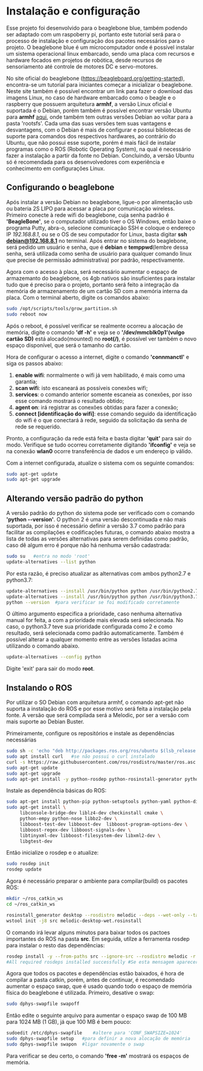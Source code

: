 # Instalação e configuração 

Esse projeto foi desenvolvido para o beaglebone blue, também podendo ser adaptado com um raspoberry pi, portanto este tutorial será para o processo de instalação e
configuração dos pacotes necessários para o projeto.
O beaglebone blue é um microcomputador onde é possível instalar um sistema operacional linux embarcado, sendo uma placa com recursos e hardware focados em projetos de
robótica, desde recursos de sensoriamento até controle de motores DC e servo-motores.

No site oficial do beaglebone (https://beagleboard.org/getting-started), encontra-se um tutorial para iniciantes começar a inicializar o beaglebone. Neste site também
é possível encontrar um link para fazer o download das imagens Linux, no caso de hardware embarcado como o beagle e o raspberry que possuem arquitetura **armhf**, a versão
Linux oficial e suportada é o Debian, porém também é possível encontrar versão Ubuntu para **armhf** [aqui](https://rcn-ee.com/rootfs/ubuntu-armhf/), onde também tem outras
versões Debian ao voltar para a pasta 'rootsfs'. Cada uma das suas versões tem suas vantagens e desvantagens, com o Debian é mais de configurar e possui bibliotecas de suporte
para comandos dos respectivos hardwares, ao contrário do Ubuntu, que não possui esse suporte, porém é mais fácil de instalar programas como o ROS (Robotic Operating System), 
na qual é necessário fazer a instalação a partir da fonte no Debian. Concluindo, a versão Ubuntu só é recomendada para os desenvolvedores com experiência e conhecimento em
configurações Linux.

## Configurando o beaglebone
Após instalar a versão Debian no beaglebone, ligue-o por alimentação usb ou bateria 2S LIPO para acessar a placa por comunicação wireless. Primeiro conecte à rede wifi do
beaglebone, cuja senha padrão é **'BeagleBone'**, se o computador utilizado tiver o OS Windows, então baixe o programa Putty, abra-o, selecione comunicação SSH e coloque o
endereço IP *192.168.8.1*, ou se o OS de seu computador for Linux, basta digitar **ssh debian@192.168.8.1** no terminal. Após entrar no sistema do beaglebone, será pedido um usuário
e senha, que é **debian** e **temppwd**(lembre dessa senha, será utilizada como senha de usuário para qualquer comando linux que precise de permissão administrativa) por 
padrão, respectivamente.

Agora com o acesso à placa, será necessário aumentar o espaço de armazemanto do beaglebone, os 4gb nativos são insuficientes para instalar tudo que é preciso para o projeto, portanto será feito a integração da memória de armazenamento de um cartão SD com a memória interna da placa. Com o terminal aberto, digite os comandos abaixo:
```bash
sudo /opt/scripts/tools/grow_partition.sh
sudo reboot now
```
Após o reboot, é possível verificar se realmente ocorreu a alocação de memória, digite o comando **'df -h'** e veja se o **'/dev/mmcblk0p1'(vulgo cartão SD)** está alocado(mounted) no **root(/)**, é possível ver também o novo espaço disponível, que será o tamanho do cartão.

Hora de configurar o acesso a internet, digite o comando **'connmanctl'** e siga os passos abaixo:
  1) **enable wifi**: normalmente o wifi já vem habilitado, é mais como uma garantia;
  2) **scan wifi**: isto escaneará as possíveis conexões wifi;
  3) **services**: o comando anterior somente escaneia as conexões, por isso esse comando mostrará o resultado obtido;
  4) **agent on**: irá registrar as conexões obtidas para fazer a conexão;
  5) **connect [identificação do wifi]**: esse comando seguido da identificação do wifi é o que conectará à rede, seguido da solicitação da senha de rede se requerido.

Pronto, a configuração da rede está feita e basta digitar **'quit'** para sair do modo. Verifique se tudo ocorreu corretamente digitando **'ifconfig'** e veja se na conexão **wlan0** ocorre transferência de dados e um endereço ip válido.

Com a internet configurada, atualize o sistema com os seguinte comandos:
```bash
sudo apt-get update
sudo apt-get upgrade
```
## Alterando versão padrão do python

A versão padrão do python do sistema pode ser verificado com o comando **'python --version'**. O python 2 é uma versão descontinuada e não mais suportada, por isso é necessário definir a versão 3.7 como padrão para facilitar as compilações e codificações futuras, o comando abaixo mostra a lista de todas as versões alternativas para serem definidas como padrão, caso dê algum erro é porque não há nenhuma versão cadastrada:
```bash
sudo su   #entra no modo 'root'
update-alternatives --list python
```
Por esta razão, é preciso atualizar as alternativas com ambos python2.7 e python3.7:
```bash
update-alternatives --install /usr/bin/python python /usr/bin/python2.7 1
update-alternatives --install /usr/bin/python python /usr/bin/python3.7 2
python --version  #para verificar se foi modificado corretamente
```
O último argumento especifica a prioridade, caso nenhuma alternativa manual for feita, a com a prioridade mais elevada será selecionada. No caso, o python3.7 teve sua prioridade configurada como 2 e como resultado, será selecionada como padrão automaticamente. Também é possível alterar a qualquer momento entre as versões listadas acima utilizando o comando abaixo.
```bash
update-alternatives --config python
```
Digite 'exit' para sair do modo **root**.

## Instalando o ROS
Por utilizar o SO Debian com arquitetura armhf, o comando apt-get não suporta a instalação do ROS e por esse motivo será feita a instalação pela fonte. A versão que será compilada será a Melodic, por ser a versão com mais suporte ao Debian Buster.

Primeiramente, configure os repositórios e instale as dependências necessárias
```bash
sudo sh -c 'echo "deb http://packages.ros.org/ros/ubuntu $(lsb_release -sc) main" > /etc/apt/sources.list.d/ros-latest.list'
sudo apt install curl   #se não possui o curl instalado
curl -s https://raw.githubusercontent.com/ros/rosdistro/master/ros.asc | sudo apt-key add -
sudo apt-get update 
sudo apt-get upgrade
sudo apt-get install -y python-rosdep python-rosinstall-generator python-wstool python-rosinstall build-essential  cmake
```

Instale as dependência básicas do ROS:
```bash
sudo apt-get install python-pip python-setuptools python-yaml python-distribute python-docutils python-dateutil python-six
sudo apt-get install \
     libconsole-bridge-dev liblz4-dev checkinstall cmake \
     python-empy python-nose libbz2-dev \
     libboost-test-dev libboost-dev  libboost-program-options-dev \
     libboost-regex-dev libboost-signals-dev \
     libtinyxml-dev libboost-filesystem-dev libxml2-dev \
     libgtest-dev
```

Então inicialize o rosdep e o atualize:
```bash
sudo rosdep init
rosdep update
```

Agora é necessário preparar o ambiente para compilar(build) os pacotes ROS:
```bash
mkdir ~/ros_catkin_ws
cd ~/ros_catkin_ws

rosinstall_generator desktop --rosdistro melodic --deps --wet-only --tar > melodic-desktop-wet.rosinstall
wstool init -j8 src melodic-desktop-wet.rosinstall
```
O comando irá levar alguns minutos para baixar todos os pactoes importantes do ROS na pasta **src**. Em seguida, utilze a ferramenta rosdep para instalar o resto das dependências:
```bash
rosdep install -y --from-paths src --ignore-src --rosdistro melodic -r --os=debian:buster
#All required rosdeps installed successfully #Se esta mensagem aparecer, tudo ocorreu corretamente.
```
Agora que todos os pacotes e dependências estão baixados, é hora de compilar a pasta catkin, porém, antes de continuar, é recomendado aumentar o espaço swap, que é usado quando todo o espaço de memória física do beaglebone é utilizada. Primeiro, desative o swap:
```bash
sudo dphys-swapfile swapoff
```
Então edite o seguinte arquivo para aumentar o espaço swap de 100 MB para 1024 MB (1 GB), já que 100 MB é bem pouco:
```bash
sudoedit /etc/dphys-swapfile    #altere para 'CONF_SWAPSIZE=1024'
sudo dphys-swapfile setup   #para definir a nova alocação de memória
sudo dphys-swapfile swapon  #ligar novamente o swap
```
Para verificar se deu certo, o comando **'free -m'** mostrará os espaços de memória.

